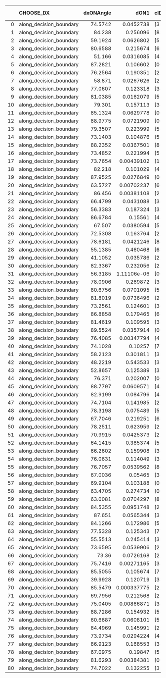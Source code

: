 |    | CHOOSE_DX               |   dxONAngle |        dON1 | cIDON1   |   dON_patch_1 |   nTON |         dON |   dxOFFAngle |       dOFF1 | cIDOFF1   |   dOFF_patch_1 |   nTOFF |        dOFF | SUCCESS   |   nExp |   dual_point_id |   subpoint_time_seconds |   total_execution_time |        logp |         dOFF/dON | Vote dOFF>dON   |
|---:|:------------------------|------------:|------------:|:---------|--------------:|-------:|------------:|-------------:|------------:|:----------|---------------:|--------:|------------:|:----------|-------:|----------------:|------------------------:|-----------------------:|------------:|-----------------:|:----------------|
|  0 | along_decision_boundary |     74.5742 | 0.0452738   | [3 8]    |   0.0452738   |      1 | 0.0452738   |      89.2365 | 0.00851043  | [3 8]     |    0.00851043  |       1 | 0.00851043  | False     |      1 |               6 |                1.15364  |                 8.715  |  0          |      0.187977    | False           |
|  1 | along_decision_boundary |     84.238  | 0.256096    | [8 9]    |   0.256096    |      1 | 0.256096    |      85.4465 | 0.00115661  | [8 9]     |    0.00115661  |       1 | 0.00115661  | False     |      2 |               7 |                1.64959  |                10.3726 | -0.5        |      0.00451629  | False           |
|  2 | along_decision_boundary |     59.1924 | 0.0626802   | [5 6]    |   0.0626802   |      1 | 0.0626802   |      67.6863 | 0.0292607   | [5 6]     |    0.0292607   |       1 | 0.0292607   | False     |      3 |              13 |                2.05089  |                22.5181 | -1          |      0.466825    | False           |
|  3 | along_decision_boundary |     80.6588 | 0.215674    | [6 7]    |   0.215674    |      1 | 0.215674    |      83.9458 | 0.270295    | [6 7]     |    0.270295    |       1 | 0.270295    | True      |      4 |              15 |                2.95591  |                25.5222 | -1.5        |      1.25326     | True            |
|  4 | along_decision_boundary |     51.166  | 0.0316085   | [4 9]    |   0.0316085   |      1 | 0.0316085   |      80.2194 | 0.0226282   | [4 9]     |    0.0226282   |       1 | 0.0226282   | False     |      5 |              18 |                2.61011  |                28.2414 | -0.5        |      0.715891    | False           |
|  5 | along_decision_boundary |     87.2821 | 0.106602    | [0 1]    |   0.106602    |      1 | 0.106602    |      61.5103 | 0.111574    | [0 1]     |    0.111574    |       1 | 0.111574    | True      |      6 |              19 |                2.56922  |                30.8176 | -0.9        |      1.04664     | True            |
|  6 | along_decision_boundary |     76.2564 | 0.190351    | [2 5]    |   0.190351    |      1 | 0.190351    |      88.5139 | 0.065022    | [2 5]     |    0.065022    |       1 | 0.065022    | False     |      7 |              20 |                0.963141 |                31.7858 | -0.333333   |      0.34159     | False           |
|  7 | along_decision_boundary |     58.871  | 0.0267626   | [2 7]    |   0.0267626   |      1 | 0.0267626   |      73.0148 | 0.0793258   | [2 7]     |    0.0793258   |       1 | 0.0793258   | True      |      8 |              21 |                1.0361   |                32.8269 | -0.642857   |      2.96406     | True            |
|  8 | along_decision_boundary |     77.0607 | 0.123318    | [3 9]    |   0.123318    |      1 | 0.123318    |      80.3674 | 0.0760481   | [3 9]     |    0.0760481   |       1 | 0.0760481   | False     |      9 |              28 |                2.00227  |                36.6991 | -0.25       |      0.616683    | False           |
|  9 | along_decision_boundary |     81.0385 | 0.0162079   | [5 6]    |   0.0162079   |      1 | 0.0162079   |      63.6136 | 0.030323    | [5 6]     |    0.030323    |       1 | 0.030323    | True      |     10 |              31 |                2.20515  |                44.1353 | -0.5        |      1.87088     | True            |
| 10 | along_decision_boundary |     79.301  | 0.157113    | [3 5]    |   0.157113    |      1 | 0.157113    |      44.4579 | 0.109515    | [3 5]     |    0.109515    |       1 | 0.109515    | False     |     11 |              33 |                4.02407  |                49.5498 | -0.2        |      0.697044    | False           |
| 11 | along_decision_boundary |     85.1324 | 0.0629778   | [0 1]    |   0.0629778   |      1 | 0.0629778   |      82.4173 | 0.0246552   | [0 1]     |    0.0246552   |       1 | 0.0246552   | False     |     12 |              41 |                1.68842  |                61.2256 | -0.409091   |      0.391491    | False           |
| 12 | along_decision_boundary |     88.9775 | 0.0721909   | [0 1]    |   0.0721909   |      1 | 0.0721909   |      85.8722 | 0.0375415   | [0 1]     |    0.0375415   |       1 | 0.0375415   | False     |     13 |              42 |                2.24351  |                63.4766 | -0.666667   |      0.520031    | False           |
| 13 | along_decision_boundary |     79.3507 | 0.223999    | [5 9]    |   0.223999    |      1 | 0.223999    |      60.7968 | 0.224376    | [5 9]     |    0.224376    |       1 | 0.224376    | True      |     14 |              46 |                5.5763   |                74.1673 | -0.961538   |      1.00168     | True            |
| 14 | along_decision_boundary |     73.1403 | 0.104876    | [5 6]    |   0.104876    |      1 | 0.104876    |      82.7381 | 0.183362    | [5 6]     |    0.183362    |       1 | 0.183362    | True      |     15 |              47 |                3.41757  |                77.5912 | -0.571429   |      1.74837     | True            |
| 15 | along_decision_boundary |     88.2352 | 0.0367501   | [8 9]    |   0.0367501   |      1 | 0.0367501   |      76.5712 | 0.00473653  | [8 9]     |    0.00473653  |       1 | 0.00473653  | False     |     16 |              49 |                1.63544  |                80.57   | -0.3        |      0.128885    | False           |
| 16 | along_decision_boundary |     73.4852 | 0.221994    | [5 9]    |   0.221994    |      1 | 0.221994    |      70.8572 | 0.0908435   | [5 9]     |    0.0908435   |       1 | 0.0908435   | False     |     17 |              50 |                3.08823  |                83.6632 | -0.5        |      0.409216    | False           |
| 17 | along_decision_boundary |     73.7654 | 0.00439102  | [1 2]    |   0.00439102  |      1 | 0.00439102  |      58.5277 | 0.0278616   | [0 2]     |    0.0278616   |       1 | 0.0278616   | True      |     18 |              51 |                1.03641  |                84.7066 | -0.735294   |      6.34514     | True            |
| 18 | along_decision_boundary |     82.218  | 0.101029    | [4 7]    |   0.101029    |      1 | 0.101029    |      78.0833 | 0.316035    | [4 7]     |    0.316035    |       1 | 0.316035    | True      |     19 |              53 |                2.53128  |                89.3683 | -0.444444   |      3.12816     | True            |
| 19 | along_decision_boundary |     87.9525 | 0.0276849   | [0 1]    |   0.0276849   |      1 | 0.0276849   |      86.6107 | 0.0461298   | [0 1]     |    0.0461298   |       1 | 0.0461298   | True      |     20 |              55 |                1.30145  |                90.7295 | -0.236842   |      1.66625     | True            |
| 20 | along_decision_boundary |     63.5727 | 0.00702237  | [6 8]    |   0.00702237  |      1 | 0.00702237  |      64.5941 | 0.00478753  | [6 8]     |    0.00478753  |       1 | 0.00478753  | False     |     21 |              56 |                0.934922 |                91.6715 | -0.1        |      0.681754    | False           |
| 21 | along_decision_boundary |     86.456  | 0.00381108  | [2 7]    |   0.00381108  |      1 | 0.00381108  |      76.5008 | 0.174717    | [2 7]     |    0.174717    |       1 | 0.174717    | True      |     22 |              59 |                2.66526  |                95.6191 | -0.214286   |     45.8444      | True            |
| 22 | along_decision_boundary |     66.4799 | 0.0431088   | [3 7]    |   0.0431088   |      1 | 0.0431088   |      40.3614 | 0.0188755   | [3 7]     |    0.0188755   |       1 | 0.0188755   | False     |     23 |              66 |                1.70661  |               109.085  | -0.0909091  |      0.437857    | False           |
| 23 | along_decision_boundary |     56.3383 | 0.187324    | [3 5]    |   0.187324    |      1 | 0.187324    |      59.7142 | 0.0390732   | [3 5]     |    0.0390732   |       1 | 0.0390732   | False     |     24 |              67 |                2.19768  |               111.288  | -0.195652   |      0.208586    | False           |
| 24 | along_decision_boundary |     86.6784 | 0.15561     | [4 9]    |   0.15561     |      1 | 0.15561     |      80.6001 | 0.0252453   | [4 9]     |    0.0252453   |       1 | 0.0252453   | False     |     25 |              68 |                2.07752  |               113.374  | -0.333333   |      0.162234    | False           |
| 25 | along_decision_boundary |     67.507  | 0.0380594   | [5 9]    |   0.0380594   |      1 | 0.0380594   |      85.1491 | 0.109175    | [5 9]     |    0.109175    |       1 | 0.109175    | True      |     26 |              69 |                1.28773  |               114.669  | -0.5        |      2.86855     | True            |
| 26 | along_decision_boundary |     72.5308 | 0.163764    | [2 9]    |   0.163764    |      1 | 0.163764    |      84.4939 | 0.528652    | [2 9]     |    0.528652    |       1 | 0.528652    | True      |     27 |              74 |                2.08542  |               121.49   | -0.307692   |      3.22813     | True            |
| 27 | along_decision_boundary |     78.6181 | 0.0421246   | [8 9]    |   0.0421246   |      1 | 0.0421246   |      72.8881 | 0.0485577   | [8 9]     |    0.0485577   |       1 | 0.0485577   | True      |     28 |              77 |                2.82931  |               126.591  | -0.166667   |      1.15272     | True            |
| 28 | along_decision_boundary |     55.1385 | 0.460468    | [6 9]    |   0.460468    |      1 | 0.460468    |      57.5224 | 0.222279    | [6 9]     |    0.222279    |       1 | 0.222279    | False     |     29 |              80 |                3.49843  |               132.31   | -0.0714286  |      0.482724    | False           |
| 29 | along_decision_boundary |     41.1052 | 0.035786    | [2 9]    |   0.035786    |      1 | 0.035786    |      61.4444 | 0.061445    | [2 9]     |    0.061445    |       1 | 0.061445    | True      |     30 |              82 |                1.37345  |               135.511  | -0.155172   |      1.71701     | True            |
| 30 | along_decision_boundary |     82.3367 | 0.232056    | [2 3]    |   0.232056    |      1 | 0.232056    |      80.1829 | 1.2541      | [2 3]     |    1.2541      |       1 | 1.2541      | True      |     31 |              85 |                5.2843   |               140.902  | -0.0666667  |      5.40431     | True            |
| 31 | along_decision_boundary |     56.3185 | 1.11106e-06 | [0 8]    |   1.11106e-06 |      1 | 1.11106e-06 |      83.3332 | 0.133133    | [0 8]     |    0.133133    |       1 | 0.133133    | True      |     32 |              88 |                1.38912  |               142.382  | -0.016129   | 119825           | True            |
| 32 | along_decision_boundary |     78.0906 | 0.269872    | [3 4]    |   0.269872    |      1 | 0.269872    |      85.9129 | 0.044844    | [3 4]     |    0.044844    |       1 | 0.044844    | False     |     33 |              89 |                2.36434  |               144.755  | -0          |      0.166168    | False           |
| 33 | along_decision_boundary |     80.6756 | 0.0701095   | [5 8]    |   0.0701095   |      1 | 0.0701095   |      68.9728 | 0.189153    | [5 8]     |    0.189153    |       1 | 0.189153    | True      |     34 |              95 |                2.75874  |               151.572  | -0.0151515  |      2.69796     | True            |
| 34 | along_decision_boundary |     81.8019 | 0.0736496   | [2 6]    |   0.0736496   |      1 | 0.0736496   |      81.0576 | 0.176724    | [2 6]     |    0.176724    |       1 | 0.176724    | True      |     35 |              97 |                2.52348  |               154.174  | -0          |      2.39952     | True            |
| 35 | along_decision_boundary |     73.2561 | 0.124601    | [3 5]    |   0.124601    |      1 | 0.124601    |      74.2083 | 0.0953822   | [3 5]     |    0.0953822   |       1 | 0.0953822   | False     |     36 |              98 |                2.81185  |               156.995  | -0.0142857  |      0.765501    | False           |
| 36 | along_decision_boundary |     86.8858 | 0.179465    | [6 7]    |   0.179465    |      1 | 0.179465    |      68.6949 | 0.151984    | [6 7]     |    0.151984    |       1 | 0.151984    | False     |     37 |              99 |                5.56208  |               162.562  | -0          |      0.846877    | False           |
| 37 | along_decision_boundary |     81.4619 | 0.109595    | [3 7]    |   0.109595    |      1 | 0.109595    |      67.4126 | 0.0312787   | [3 7]     |    0.0312787   |       1 | 0.0312787   | False     |     38 |             100 |                3.48068  |               166.051  | -0.0135135  |      0.285402    | False           |
| 38 | along_decision_boundary |     89.5524 | 0.0357914   | [0 9]    |   0.0357914   |      1 | 0.0357914   |      71.0707 | 1.73105e-05 | [1 9]     |    1.73105e-05 |       1 | 1.73105e-05 | False     |     39 |             103 |                1.00838  |               171.164  | -0.0526316  |      0.000483651 | False           |
| 39 | along_decision_boundary |     76.4085 | 0.00347794  | [4 7]    |   0.00347794  |      1 | 0.00347794  |      85.4841 | 0.0657625   | [4 7]     |    0.0657625   |       1 | 0.0657625   | True      |     40 |             106 |                2.66395  |               176.277  | -0.115385   |     18.9085      | True            |
| 40 | along_decision_boundary |     74.1028 | 0.10257     | [7 9]    |   0.10257     |      1 | 0.10257     |      86.2669 | 0.858743    | [7 9]     |    0.858743    |       1 | 0.858743    | True      |     41 |             108 |                5.43016  |               181.752  | -0.05       |      8.37224     | True            |
| 41 | along_decision_boundary |     58.2123 | 0.301811    | [3 7]    |   0.301811    |      1 | 0.301811    |      59.1267 | 0.216321    | [3 7]     |    0.216321    |       1 | 0.216321    | False     |     42 |             116 |                2.87364  |               190.042  | -0.0121951  |      0.716745    | False           |
| 42 | along_decision_boundary |     48.2219 | 0.543533    | [3 7]    |   0.543533    |      1 | 0.543533    |      58.3957 | 0.382315    | [3 7]     |    0.382315    |       1 | 0.382315    | False     |     43 |             117 |                5.12094  |               195.171  | -0.047619   |      0.703388    | False           |
| 43 | along_decision_boundary |     52.8657 | 0.125389    | [3 5]    |   0.125389    |      1 | 0.125389    |      69.9592 | 0.0657157   | [3 5]     |    0.0657157   |       1 | 0.0657157   | False     |     44 |             118 |                1.32573  |               196.503  | -0.104651   |      0.524095    | False           |
| 44 | along_decision_boundary |     76.371  | 0.202007    | [0 6]    |   0.202007    |      1 | 0.202007    |      73.5107 | 0.448812    | [1 6]     |    0.448812    |       1 | 0.448812    | True      |     45 |             120 |                3.72848  |               201.558  | -0.181818   |      2.22176     | True            |
| 45 | along_decision_boundary |     88.7797 | 0.0609571   | [4 7]    |   0.0609571   |      1 | 0.0609571   |      70.5041 | 0.0305781   | [4 7]     |    0.0305781   |       1 | 0.0305781   | False     |     46 |             123 |                2.29654  |               206.906  | -0.1        |      0.501633    | False           |
| 46 | along_decision_boundary |     82.9199 | 0.084796    | [4 6]    |   0.084796    |      1 | 0.084796    |      76.57   | 0.176126    | [4 6]     |    0.176126    |       1 | 0.176126    | True      |     47 |             125 |                3.80597  |               210.755  | -0.173913   |      2.07705     | True            |
| 47 | along_decision_boundary |     74.7104 | 0.141985    | [2 7]    |   0.141985    |      1 | 0.141985    |      84.402  | 0.138795    | [2 7]     |    0.138795    |       1 | 0.138795    | False     |     48 |             126 |                2.19164  |               212.953  | -0.0957447  |      0.977532    | False           |
| 48 | along_decision_boundary |     78.3198 | 0.075489    | [5 6]    |   0.075489    |      1 | 0.075489    |      80.891  | 0.598208    | [5 6]     |    0.598208    |       1 | 0.598208    | True      |     49 |             128 |                3.29444  |               216.285  | -0.166667   |      7.92444     | True            |
| 49 | along_decision_boundary |     67.7046 | 0.219251    | [6 9]    |   0.219251    |      1 | 0.219251    |      69.0788 | 0.0157195   | [6 9]     |    0.0157195   |       1 | 0.0157195   | False     |     50 |             129 |                2.06098  |               218.351  | -0.0918367  |      0.0716961   | False           |
| 50 | along_decision_boundary |     78.2511 | 0.623959    | [2 4]    |   0.623959    |      1 | 0.623959    |      74.5211 | 0.293913    | [2 4]     |    0.293913    |       1 | 0.293913    | False     |     51 |             135 |                4.76946  |               230.225  | -0.16       |      0.471046    | False           |
| 51 | along_decision_boundary |     70.9915 | 0.0425373   | [2 5]    |   0.0425373   |      1 | 0.0425373   |      80.8947 | 0.0810694   | [2 5]     |    0.0810694   |       1 | 0.0810694   | True      |     52 |             137 |                1.83508  |               235.507  | -0.245098   |      1.90584     | True            |
| 52 | along_decision_boundary |     64.1415 | 0.385374    | [5 7]    |   0.385374    |      1 | 0.385374    |      65.8798 | 0.301186    | [5 7]     |    0.301186    |       1 | 0.301186    | False     |     53 |             139 |                4.20201  |               243.203  | -0.153846   |      0.781542    | False           |
| 53 | along_decision_boundary |     66.2602 | 0.159908    | [3 5]    |   0.159908    |      1 | 0.159908    |      74.0864 | 0.237033    | [3 5]     |    0.237033    |       1 | 0.237033    | True      |     54 |             140 |                2.42311  |               245.635  | -0.235849   |      1.4823      | True            |
| 54 | along_decision_boundary |     76.0631 | 0.114049    | [3 6]    |   0.114049    |      1 | 0.114049    |      80.425  | 0.000995982 | [3 6]     |    0.000995982 |       1 | 0.000995982 | False     |     55 |             141 |                1.50722  |               247.152  | -0.148148   |      0.00873297  | False           |
| 55 | along_decision_boundary |     76.7057 | 0.0539562   | [8 9]    |   0.0539562   |      1 | 0.0539562   |      88.5809 | 0.0637405   | [8 9]     |    0.0637405   |       1 | 0.0637405   | True      |     56 |             143 |                1.25819  |               248.48   | -0.227273   |      1.18134     | True            |
| 56 | along_decision_boundary |     67.0036 | 0.05465     | [3 8]    |   0.05465     |      1 | 0.05465     |      56.661  | 0.150971    | [3 8]     |    0.150971    |       1 | 0.150971    | True      |     57 |             147 |                3.64067  |               254.62   | -0.142857   |      2.76251     | True            |
| 57 | along_decision_boundary |     69.9104 | 0.103188    | [0 1]    |   0.103188    |      1 | 0.103188    |      77.3582 | 0.724105    | [0 1]     |    0.724105    |       1 | 0.724105    | True      |     58 |             148 |                6.68039  |               261.306  | -0.0789474  |      7.01736     | True            |
| 58 | along_decision_boundary |     63.4705 | 0.274734    | [0 1]    |   0.274734    |      1 | 0.274734    |      54.8241 | 0.0466054   | [0 1]     |    0.0466054   |       1 | 0.0466054   | False     |     59 |             149 |                3.09436  |               264.406  | -0.0344828  |      0.169638    | False           |
| 59 | along_decision_boundary |     63.0081 | 0.0704297   | [8 9]    |   0.0704297   |      1 | 0.0704297   |      82.1994 | 0.736674    | [8 9]     |    0.736674    |       1 | 0.736674    | True      |     60 |             150 |                5.15066  |               269.564  | -0.0762712  |     10.4597      | True            |
| 60 | along_decision_boundary |     84.5355 | 0.0951748   | [2 3]    |   0.0951748   |      1 | 0.0951748   |      85.6838 | 0.19625     | [2 3]     |    0.19625     |       1 | 0.19625     | True      |     61 |             153 |                1.09352  |               270.784  | -0.0333333  |      2.06199     | True            |
| 61 | along_decision_boundary |     87.651  | 0.0565344   | [3 7]    |   0.0565344   |      1 | 0.0565344   |      89.2879 | 0.0693695   | [3 7]     |    0.0693695   |       1 | 0.0693695   | True      |     62 |             154 |                1.65242  |               272.444  | -0.00819672 |      1.22703     | True            |
| 62 | along_decision_boundary |     84.1266 | 0.172986    | [5 6]    |   0.172986    |      1 | 0.172986    |      76.5393 | 0.0300909   | [5 6]     |    0.0300909   |       1 | 0.0300909   | False     |     63 |             159 |                1.73387  |               279.967  | -0          |      0.17395     | False           |
| 63 | along_decision_boundary |     77.5328 | 0.125343    | [7 9]    |   0.125343    |      1 | 0.125343    |      69.179  | 0.441827    | [7 9]     |    0.441827    |       1 | 0.441827    | True      |     64 |             160 |                5.53969  |               285.516  | -0.00793651 |      3.52495     | True            |
| 64 | along_decision_boundary |     55.5513 | 0.245414    | [3 6]    |   0.245414    |      1 | 0.245414    |      61.6097 | 0.245052    | [3 6]     |    0.245052    |       1 | 0.245052    | False     |     65 |             167 |                4.22824  |               290.118  | -0          |      0.998527    | False           |
| 65 | along_decision_boundary |     73.6595 | 0.0539906   | [2 4]    |   0.0539906   |      1 | 0.0539906   |      70.0283 | 0.224659    | [2 4]     |    0.224659    |       1 | 0.224659    | True      |     66 |             169 |                3.08777  |               296.384  | -0.00769231 |      4.16108     | True            |
| 66 | along_decision_boundary |     73.36   | 0.0726168   | [2 4]    |   0.0726168   |      1 | 0.0726168   |      80.1103 | 0.0826371   | [2 4]     |    0.0826371   |       1 | 0.0826371   | True      |     67 |             170 |                2.11125  |               298.5    | -0          |      1.13799     | True            |
| 67 | along_decision_boundary |     75.7416 | 0.00271165  | [3 5]    |   0.00271165  |      1 | 0.00271165  |      88.6132 | 0.323237    | [3 5]     |    0.323237    |       1 | 0.323237    | True      |     68 |             173 |                2.59308  |               304.353  | -0.00746269 |    119.203       | True            |
| 68 | along_decision_boundary |     85.5055 | 0.105674    | [7 8]    |   0.105674    |      1 | 0.105674    |      72.2595 | 0.121589    | [7 8]     |    0.121589    |       1 | 0.121589    | True      |     69 |             174 |                4.50274  |               308.861  | -0.0294118  |      1.1506      | True            |
| 69 | along_decision_boundary |     39.9928 | 0.120719    | [3 8]    |   0.120719    |      1 | 0.120719    |      53.6738 | 0.0692265   | [3 8]     |    0.0692265   |       1 | 0.0692265   | False     |     70 |             175 |                1.78754  |               310.655  | -0.0652174  |      0.57345     | False           |
| 70 | along_decision_boundary |     85.5479 | 0.000337775 | [2 7]    |   0.000337775 |      1 | 0.000337775 |      81.3558 | 0.618846    | [2 7]     |    0.618846    |       1 | 0.618846    | True      |     71 |             176 |                2.95762  |               313.618  | -0.0285714  |   1832.13        | True            |
| 71 | along_decision_boundary |     69.7956 | 0.212568    | [2 3]    |   0.212568    |      1 | 0.212568    |      70.4592 | 0.0362913   | [2 3]     |    0.0362913   |       1 | 0.0362913   | False     |     72 |             177 |                2.92809  |               316.554  | -0.0633803  |      0.170728    | False           |
| 72 | along_decision_boundary |     75.0405 | 0.00866871  | [3 7]    |   0.00866871  |      1 | 0.00866871  |      72.9466 | 0.0367882   | [3 7]     |    0.0367882   |       1 | 0.0367882   | True      |     73 |             178 |                1.38731  |               317.947  | -0.0277778  |      4.24379     | True            |
| 73 | along_decision_boundary |     88.7286 | 0.154932    | [5 9]    |   0.154932    |      1 | 0.154932    |      86.1698 | 0.281644    | [5 9]     |    0.281644    |       1 | 0.281644    | True      |     74 |             181 |                2.23146  |               322.382  | -0.0616438  |      1.81785     | True            |
| 74 | along_decision_boundary |     60.6687 | 0.0608101   | [5 9]    |   0.0608101   |      1 | 0.0608101   |      68.4957 | 0.000286343 | [5 9]     |    0.000286343 |       1 | 0.000286343 | False     |     75 |             183 |                1.78119  |               324.211  | -0.108108   |      0.0047088   | False           |
| 75 | along_decision_boundary |     84.4969 | 0.145991    | [2 9]    |   0.145991    |      1 | 0.145991    |      78.1709 | 0.0806162   | [2 9]     |    0.0806162   |       1 | 0.0806162   | False     |     76 |             184 |                1.93619  |               326.152  | -0.06       |      0.5522      | False           |
| 76 | along_decision_boundary |     73.9734 | 0.0294224   | [4 8]    |   0.0294224   |      1 | 0.0294224   |      80.0849 | 0.0338332   | [4 8]     |    0.0338332   |       1 | 0.0338332   | True      |     77 |             188 |                2.10639  |               328.397  | -0.0263158  |      1.14991     | True            |
| 77 | along_decision_boundary |     86.9123 | 0.168553    | [3 5]    |   0.168553    |      1 | 0.168553    |      78.1522 | 0.0302294   | [3 5]     |    0.0302294   |       1 | 0.0302294   | False     |     78 |             191 |                2.31245  |               335.073  | -0.0584416  |      0.179347    | False           |
| 78 | along_decision_boundary |     67.0975 | 0.19847     | [5 7]    |   0.19847     |      1 | 0.19847     |      44.4277 | 0.0372137   | [5 7]     |    0.0372137   |       1 | 0.0372137   | False     |     79 |             194 |                3.4395   |               343.437  | -0.025641   |      0.187503    | False           |
| 79 | along_decision_boundary |     81.6293 | 0.00384381  | [0 3]    |   0.00384381  |      1 | 0.00384381  |      76.6627 | 2.34872e-06 | [0 3]     |    2.34872e-06 |       1 | 2.34872e-06 | False     |     80 |             198 |                1.24941  |               347.219  | -0.00632911 |      0.00061104  | False           |
| 80 | along_decision_boundary |     74.7022 | 0.132255    | [3 5]    |   0.132255    |      1 | 0.132255    |      82.9063 | 0.0411128   | [3 5]     |    0.0411128   |       1 | 0.0411128   | False     |     81 |             202 |                2.51257  |               358.023  | -0          |      0.310862    | False           |